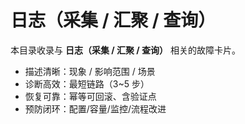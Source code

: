 # 日志（采集 / 汇聚 / 查询）

本目录收录与 **日志（采集 / 汇聚 / 查询）** 相关的故障卡片。

- 描述清晰：现象 / 影响范围 / 场景
- 诊断高效：最短链路（3~5 步）
- 恢复可靠：幂等可回滚、含验证点
- 预防闭环：配置/容量/监控/流程改进
